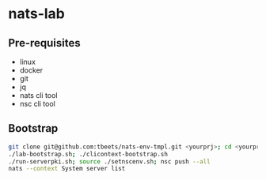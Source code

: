 # nats-lab

## Pre-requisites
* linux
* docker
* git
* jq
* nats cli tool
* nsc cli tool

## Bootstrap

```bash
git clone git@github.com:tbeets/nats-env-tmpl.git <yourprj>; cd <yourprj>
./lab-bootstrap.sh; ./clicontext-bootstrap.sh
./run-serverpki.sh; source ./setnscenv.sh; nsc push --all
nats --context System server list
```

